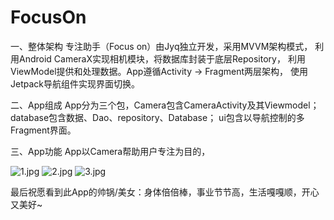 # FocusOn

一、整体架构
专注助手（Focus on）由Jyq独立开发，采用MVVM架构模式，
利用Android CameraX实现相机模块，将数据库封装于底层Repository，
利用ViewModel提供和处理数据。App遵循Activity -> Fragment两层架构，
使用Jetpack导航组件实现界面切换。

二、App组成
App分为三个包，Camera包含CameraActivity及其Viewmodel；
database包含数据、Dao、repository、Database；
ui包含以导航控制的多Fragment界面。

三、App功能
App以Camera帮助用户专注为目的，

![1.jpg](https://s2.loli.net/2022/08/01/gWo3F5HxrQIwlYC.jpg)               ![2.jpg](https://s2.loli.net/2022/08/01/hNkAM1ufWZDx6y3.jpg)                ![3.jpg](https://s2.loli.net/2022/08/01/APjonDHRN4U39tS.jpg)




最后祝愿看到此App的帅锅/美女：身体倍倍棒，事业节节高，生活嘎嘎顺，开心又美好~
